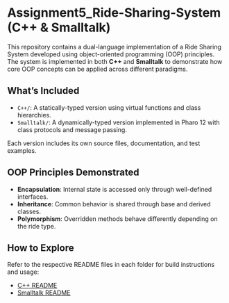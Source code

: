 # Assignment5_Ride-Sharing-System (C++ & Smalltalk)

This repository contains a dual-language implementation of a Ride Sharing System developed using object-oriented programming (OOP) principles. The system is implemented in both **C++** and **Smalltalk** to demonstrate how core OOP concepts can be applied across different paradigms.

## What’s Included

- `C++/`: A statically-typed version using virtual functions and class hierarchies.
- `Smalltalk/`: A dynamically-typed version implemented in Pharo 12 with class protocols and message passing.

Each version includes its own source files, documentation, and test examples.

## OOP Principles Demonstrated

- **Encapsulation**: Internal state is accessed only through well-defined interfaces.
- **Inheritance**: Common behavior is shared through base and derived classes.
- **Polymorphism**: Overridden methods behave differently depending on the ride type.

## How to Explore

Refer to the respective README files in each folder for build instructions and usage:

- [C++ README](./C++/README.md)
- [Smalltalk README](./smalltalk/README.md)
